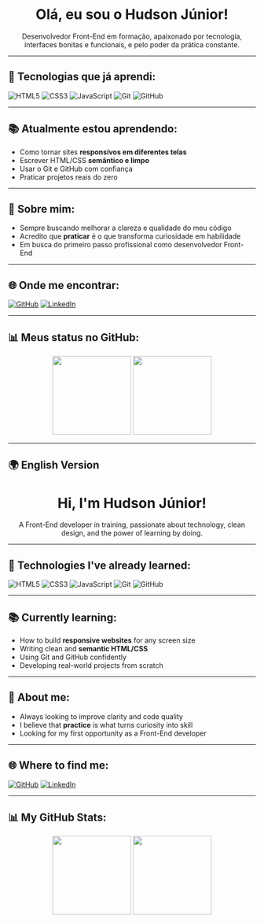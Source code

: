 <h1 align="center">Olá, eu sou o Hudson Júnior!</h1>

<p align="center">
  Desenvolvedor Front-End em formação, apaixonado por tecnologia, interfaces bonitas e funcionais, e pelo poder da prática constante.
</p>

---

## 🚀 Tecnologias que já aprendi:

![HTML5](https://img.shields.io/badge/HTML5-E34F26?style=for-the-badge&logo=html5&logoColor=white)
![CSS3](https://img.shields.io/badge/CSS3-1572B6?style=for-the-badge&logo=css3&logoColor=white)
![JavaScript](https://img.shields.io/badge/JavaScript-F7DF1E?style=for-the-badge&logo=javascript&logoColor=black)
![Git](https://img.shields.io/badge/Git-F05032?style=for-the-badge&logo=git&logoColor=white)
![GitHub](https://img.shields.io/badge/GitHub-181717?style=for-the-badge&logo=github&logoColor=white)

---

## 📚 Atualmente estou aprendendo:

- Como tornar sites **responsivos em diferentes telas**
- Escrever HTML/CSS **semântico e limpo**
- Usar o Git e GitHub com confiança
- Praticar projetos reais do zero

---

## 🧠 Sobre mim:

- Sempre buscando melhorar a clareza e qualidade do meu código
- Acredito que **praticar** é o que transforma curiosidade em habilidade
- Em busca do primeiro passo profissional como desenvolvedor Front-End

---

## 🌐 Onde me encontrar:

[![GitHub](https://img.shields.io/badge/GitHub-100000?style=flat&logo=github&logoColor=white)](https://github.com/hudson-junior)
[![LinkedIn](https://img.shields.io/badge/LinkedIn-0A66C2?style=flat&logo=linkedin&logoColor=white)](https://www.linkedin.com/in/ohudsonjunior)

---

## 📊 Meus status no GitHub:

<p align="center">
  <img height="160em" src="https://github-readme-stats.vercel.app/api?username=hudson-junior&show_icons=true&theme=nightowl&count_private=true&hide_rank=true"/>
  <img height="160em" src="https://github-readme-stats.vercel.app/api/top-langs/?username=hudson-junior&layout=compact&langs_count=7&theme=dracula"/>
</p>

---

## 🌍 English Version

<h1 align="center">Hi, I'm Hudson Júnior!</h1>

<p align="center">
  A Front-End developer in training, passionate about technology, clean design, and the power of learning by doing.
</p>

---

## 🚀 Technologies I've already learned:

![HTML5](https://img.shields.io/badge/HTML5-E34F26?style=for-the-badge&logo=html5&logoColor=white)
![CSS3](https://img.shields.io/badge/CSS3-1572B6?style=for-the-badge&logo=css3&logoColor=white)
![JavaScript](https://img.shields.io/badge/JavaScript-F7DF1E?style=for-the-badge&logo=javascript&logoColor=black)
![Git](https://img.shields.io/badge/Git-F05032?style=for-the-badge&logo=git&logoColor=white)
![GitHub](https://img.shields.io/badge/GitHub-181717?style=for-the-badge&logo=github&logoColor=white)

---

## 📚 Currently learning:

- How to build **responsive websites** for any screen size
- Writing clean and **semantic HTML/CSS**
- Using Git and GitHub confidently
- Developing real-world projects from scratch

---

## 🧠 About me:

- Always looking to improve clarity and code quality
- I believe that **practice** is what turns curiosity into skill
- Looking for my first opportunity as a Front-End developer

---

## 🌐 Where to find me:

[![GitHub](https://img.shields.io/badge/GitHub-100000?style=flat&logo=github&logoColor=white)](https://github.com/hudson-junior)
[![LinkedIn](https://img.shields.io/badge/LinkedIn-0A66C2?style=flat&logo=linkedin&logoColor=white)](https://www.linkedin.com/in/ohudsonjunior)

---

## 📊 My GitHub Stats:

<p align="center">
  <img height="160em" src="https://github-readme-stats.vercel.app/api?username=hudson-junior&show_icons=true&theme=nightowl&count_private=true&hide_rank=true"/>
  <img height="160em" src="https://github-readme-stats.vercel.app/api/top-langs/?username=hudson-junior&layout=compact&langs_count=7&theme=dracula"/>
</p>
